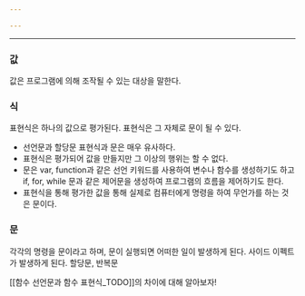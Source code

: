 ```yaml
---

---
```

---
### 값
값은 프로그램에 의해 조작될 수 있는 대상을 말한다. 
### 식
표현식은 하나의 값으로 평가된다. 
표현식은 그 자체로 문이 될 수 있다. 
* 선언문과 할당문
표현식과 문은 매우 유사하다. 
* 표현식은 평가되어 값을 만들지만 그 이상의 행위는 할 수 없다. 
* 문은 var, function과 같은 선언 키워드를 사용하여 변수나 함수를 생성하기도 하고 if, for, while 문과 같은 제어문을 생성하여 프로그램의 흐름을 제어하기도 한다. 
* 표현식을 통해 평가한 값을 통해 실제로 컴퓨터에게 명령을 하여 무언가를 하는 것은 문이다.
### 문
각각의 명령을 문이라고 하며, 문이 실행되면 어떠한 일이 발생하게 된다. 사이드 이펙트가 발생하게 된다. 
할당문, 반복문

[[함수 선언문과 함수 표현식_TODO]]의 차이에 대해 알아보자!